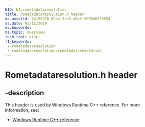 ```yaml
---
UID: NA:rometadataresolution
title: Rometadataresolution.h header
ms.assetid: 74150d70-82ee-3cc3-a9ef-9095d8220554
ms.date: 01/11/2019
ms.keywords: 
ms.topic: overview
tech.root: winrt
f1_keywords:
 - rometadataresolution
 - rometadataresolution/rometadataresolution
---
```


# Rometadataresolution.h header


## -description

This header is used by Windows Runtime C++ reference. For more information, see:

- [Windows Runtime C++ reference](../_winrt/index.md)

